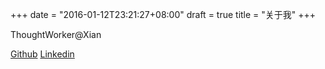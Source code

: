 +++
date = "2016-01-12T23:21:27+08:00"
draft = true
title = "关于我"
+++

ThoughtWorker@Xian

[Github](https://github.com/yutaodou)
<a href="https://cn.linkedin.com/in/yutao-dou-b26a2230" target="_blank">Linkedin</a>
